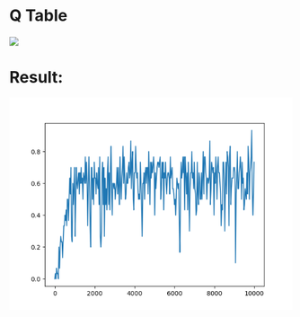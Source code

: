 # Q Table
 
<img align='center' src='https://www.eecs.tufts.edu/~mguama01/post/q-learning/qlearning.png' width='600"'>

# Result:

<img align='center' src='https://github.com/g0kul6/RL-Baselines/blob/main/Value%20Based/Q_Table/reward_vs_epoch_Q_learning.png' width='600"'>
